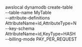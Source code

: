 awslocal dynamodb create-table \
--table-name MyTable \
--attribute-definitions \
AttributeName=id,AttributeType=N \
--key-schema \
AttributeName=id,KeyType=HASH \
--billing-mode PAY_PER_REQUEST